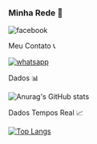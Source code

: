 ### Minha Rede 👋

![facebook](	https://img.shields.io/badge/Facebook-1877F2?style=for-the-badge&logo=facebook&logoColor=white)

Meu Contato 📞

[![whatsapp](https://img.shields.io/badge/WhatsApp-25D366?style=for-the-badge&logo=whatsapp&logoColor=white) ](https://api.whatsapp.com/send?phone=SeuNúmero&text=81971175520)

Dados 📊

![Anurag's GitHub stats](https://github-readme-stats.vercel.app/api?username=daniloddn41&show_icons=true&theme=radical)


Dados Tempos Real 📈

[![Top Langs](https://github-readme-stats.vercel.app/api/top-langs/?username=daniloddn41)](https://github.com/daniloddn41/github-readme-stats)
